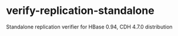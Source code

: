 # verify-replication-standalone
Standalone replication verifier for HBase 0.94, CDH 4.7.0 distribution

